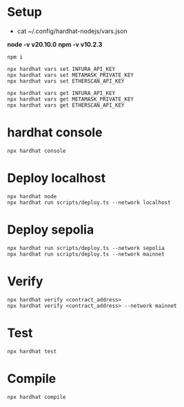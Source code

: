 # Setup

- cat ~/.config/hardhat-nodejs/vars.json

**node -v v20.10.0**
**npm -v v10.2.3**

```
npm i

npx hardhat vars set INFURA_API_KEY
npx hardhat vars set METAMASK_PRIVATE_KEY
npx hardhat vars set ETHERSCAN_API_KEY

npx hardhat vars get INFURA_API_KEY
npx hardhat vars get METAMASK_PRIVATE_KEY
npx hardhat vars get ETHERSCAN_API_KEY
```

# hardhat console

```
npx hardhat console
```

# Deploy localhost

```
npx hardhat node
npx hardhat run scripts/deploy.ts --network localhost
```

# Deploy sepolia

```
npx hardhat run scripts/deploy.ts --network sepolia
npx hardhat run scripts/deploy.ts --network mainnet
```

# Verify

```
npx hardhat verify <contract_address>
npx hardhat verify <contract_address> --network mainnet
```

# Test

```
npx hardhat test
```

# Compile

```
npx hardhat compile
```

